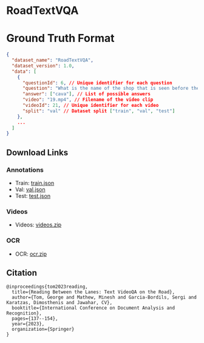 # RoadTextVQA

# Ground Truth Format
```json
{
  "dataset_name": "RoadTextVQA",
  "dataset_version": 1.0,
  "data": [
    {
      "questionId": 6, // Unique identifier for each question
      "question": "What is the name of the shop that is seen before the Gregorys coffee, on the same side?", // The question text
      "answer": ["cava"], // List of possible answers
      "video": "19.mp4", // Filename of the video clip
      "videoId": 21, // Unique identifier for each video
      "split": "val" // Dataset split ["train", "val", "test"]
    },
    ...
  ]
}
```

## Download Links

### Annotations
- Train: [train.json](http://cvit.iiit.ac.in/images/datasets/RoadTextVQA/train.json) 
- Val: [val.json](http://cvit.iiit.ac.in/images/datasets/RoadTextVQA/val.json) 
- Test: [test.json](http://cvit.iiit.ac.in/images/datasets/RoadTextVQA/test.json) 


### Videos
- Videos: [videos.zip](https://github.com/georg3tom/RoadTextVQA.git)

### OCR
- OCR: [ocr.zip](http://cvit.iiit.ac.in/images/datasets/RoadTextVQA/ocr.zip)


## Citation
```
@inproceedings{tom2023reading,
  title={Reading Between the Lanes: Text VideoQA on the Road},
  author={Tom, George and Mathew, Minesh and Garcia-Bordils, Sergi and Karatzas, Dimosthenis and Jawahar, CV},
  booktitle={International Conference on Document Analysis and Recognition},
  pages={137--154},
  year={2023},
  organization={Springer}
}
```
